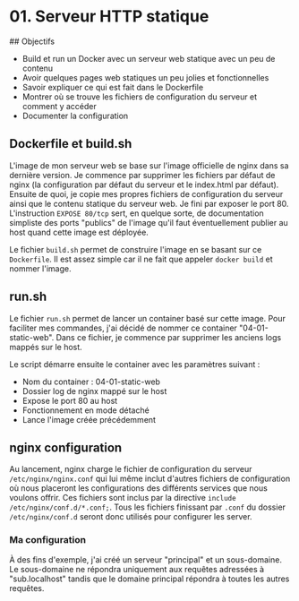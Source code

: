 # 01. Serveur HTTP statique
## Objectifs
- Build et run un Docker avec un serveur web statique avec un peu de contenu
- Avoir quelques pages web statiques un peu jolies et fonctionnelles
- Savoir expliquer ce qui est fait dans le Dockerfile
- Montrer où se trouve les fichiers de configuration du serveur et comment y accéder
- Documenter la configuration

## Dockerfile et build.sh
L'image de mon serveur web se base sur l'image officielle de nginx dans sa dernière version. Je commence par supprimer les fichiers par défaut de nginx (la configuration par défaut du serveur et le index.html par défaut). Ensuite de quoi, je copie mes propres fichiers de configuration du serveur ainsi que le contenu statique du serveur web. Je fini par exposer le port 80. L'instruction `EXPOSE 80/tcp` sert, en quelque sorte, de documentation simpliste des ports "publics" de l'image qu'il faut éventuellement publier au host quand cette image est déployée.  

Le fichier `build.sh` permet de construire l'image en se basant sur ce `Dockerfile`. Il est assez simple car il ne fait que appeler `docker build` et nommer l'image.

## run.sh
Le fichier `run.sh` permet de lancer un container basé sur cette image. Pour faciliter mes commandes, j'ai décidé de nommer ce container "04-01-static-web". Dans ce fichier, je commence par supprimer les anciens logs mappés sur le host.  

Le script démarre ensuite le container avec les paramètres suivant :
- Nom du container : 04-01-static-web
- Dossier log de nginx mappé sur le host
- Expose le port 80 au host
- Fonctionnement en mode détaché
- Lance l'image créée précédemment

## nginx configuration
Au lancement, nginx charge le fichier de configuration du serveur `/etc/nginx/nginx.conf` qui lui même inclut d'autres fichiers de configuration où nous placeront les configurations des différents services que nous voulons offrir. Ces fichiers sont inclus par la directive `include /etc/nginx/conf.d/*.conf;`. Tous les fichiers finissant par `.conf` du dossier `/etc/nginx/conf.d` seront donc utilisés pour configurer les server.
### Ma configuration
À des fins d'exemple, j'ai créé un serveur "principal" et un sous-domaine. Le sous-domaine ne répondra uniquement aux requêtes adressées à "sub.localhost" tandis que le domaine principal répondra à toutes les autres requêtes.
